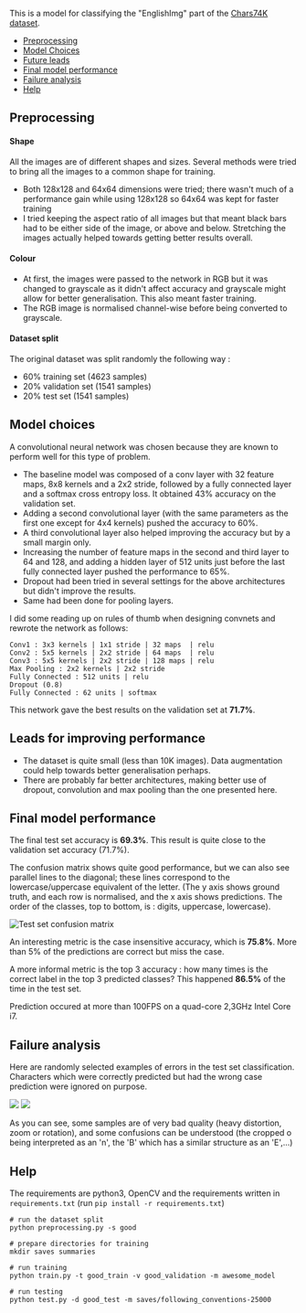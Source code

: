 This is a model for classifying the "EnglishImg" part of the
[Chars74K dataset](http://www.ee.surrey.ac.uk/CVSSP/demos/chars74k/).

* [Preprocessing](#preprocessing)
* [Model Choices](#model-choices)
* [Future leads](#leads-for-improving-performance)
* [Final model performance](#final-model-performance)
* [Failure analysis](#failure-analysis)
* [Help](#help)

## Preprocessing

#### Shape
All the images are of different shapes and sizes. Several methods were tried
to bring all the images to a common shape for training.

* Both 128x128 and 64x64 dimensions were tried; there wasn't much of a
  performance gain while using 128x128 so 64x64 was kept for faster training
* I tried keeping the aspect ratio of all images but that meant black bars
  had to be either side of the image, or above and below. Stretching the images
  actually helped towards getting better results overall.

#### Colour

* At first, the images were passed to the network in RGB but it was changed to
  grayscale as it didn't affect accuracy and grayscale might allow for 
  better generalisation. This also meant faster training.
* The RGB image is normalised channel-wise before being converted to grayscale.


#### Dataset split
The original dataset was split randomly the following way : 

* 60% training set (4623 samples)
* 20% validation set (1541 samples)
* 20% test set (1541 samples)

## Model choices
A convolutional neural network was chosen because they are known to perform
well for this type of problem.

* The baseline model was composed of a conv layer with 32 feature maps, 
  8x8 kernels and a 2x2 stride, followed by a fully connected layer and a
  softmax cross entropy loss. It obtained 43% accuracy on the validation set.
* Adding a second convolutional layer (with the same parameters as the 
  first one except for 4x4 kernels) pushed the accuracy to 60%. 
* A third convolutional layer also helped improving the accuracy but by a 
  small margin only.
* Increasing the number of feature maps in the second and third layer to 64
  and 128, and adding a hidden layer of 512 units just before the last
  fully connected layer pushed the performance to 65%.
* Dropout had been tried in several settings for the above architectures but
  didn't improve the results.
* Same had been done for pooling layers.

I did some reading up on rules of thumb when designing convnets and 
rewrote the network as follows:

    Conv1 : 3x3 kernels | 1x1 stride | 32 maps  | relu
    Conv2 : 5x5 kernels | 2x2 stride | 64 maps  | relu
    Conv3 : 5x5 kernels | 2x2 stride | 128 maps | relu
    Max Pooling : 2x2 kernels | 2x2 stride
    Fully Connected : 512 units | relu
    Dropout (0.8)
    Fully Connected : 62 units | softmax

This network gave the best results on the validation set at **71.7%**.

## Leads for improving performance

* The dataset is quite small (less than 10K images). Data augmentation could
  help towards better generalisation perhaps.
* There are probably far better architectures, making better use of dropout,
  convolution and max pooling than the one presented here.

## Final model performance
The final test set accuracy is **69.3%**. This result is quite close to the
validation set accuracy (71.7%).

The confusion matrix shows quite good 
performance, but we can also see parallel lines to the diagonal; these lines
correspond to the lowercase/uppercase equivalent of the letter. 
(The y axis shows ground truth, and each row is normalised, and the x axis
shows predictions. The order of the classes, top to bottom, is : digits, 
uppercase, lowercase).

![Test set confusion matrix](https://raw.githubusercontent.com/fhennecker/chars74k/master/img/test_set_confusion.png)

An interesting metric is the case insensitive accuracy, which is **75.8%**. More
than 5% of the predictions are correct but miss the case.

A more informal metric is the top 3 accuracy : how many times is the correct
label in the top 3 predicted classes? This happened **86.5%** of the time in the
test set.

Prediction occured at more than 100FPS on a quad-core 2,3GHz Intel Core i7.

## Failure analysis
Here are randomly selected examples of errors in the test set classification.
Characters which were correctly predicted but had the wrong case prediction
were ignored on purpose. 

![](https://raw.githubusercontent.com/fhennecker/chars74k/master/img/misclassified1.png)
![](https://raw.githubusercontent.com/fhennecker/chars74k/master/img/misclassified2.png)

As you can see, some samples are of very bad quality (heavy distortion, zoom
or rotation), and some confusions can be understood (the cropped o being
interpreted as an 'n', the 'B' which has a similar structure as an 'E',...)

## Help
The requirements are python3, OpenCV and the requirements written in 
`requirements.txt` (run `pip install -r requirements.txt`)

    # run the dataset split
    python preprocessing.py -s good

    # prepare directories for training
    mkdir saves summaries 

    # run training
    python train.py -t good_train -v good_validation -m awesome_model

    # run testing
    python test.py -d good_test -m saves/following_conventions-25000


